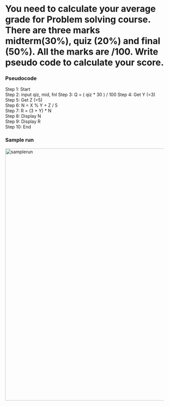 # You need to calculate your average grade for Problem solving course. There are three marks midterm(30%), quiz (20%) and final (50%). All the marks are /100. Write pseudo code to calculate your score.

### Pseudocode

Step 1: Start  
Step 2: input qiz, mid, fnl
Step 3: Q = ( qiz * 30 ) / 100
Step 4: Get Y     (=3)  
Step 5: Get Z     (=5)  
Step 6: N = X % Y + Z / 5  
Step 7: R = (3 + Y) * N  
Step 8: Display N  
Step 9: Display R  
Step 10: End  



### Sample run

<img width="798" alt="samplerun" src="https://user-images.githubusercontent.com/32389129/66387718-364b9000-e9cd-11e9-8755-2da48e12c434.png">
